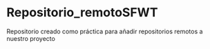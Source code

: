 # Repositorio_remotoSFWT
Repositorio creado como práctica para añadir repositorios remotos a nuestro proyecto
